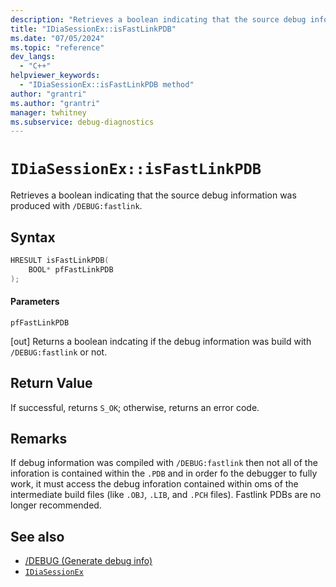 ```yaml
---
description: "Retrieves a boolean indicating that the source debug information was produced with /DEBUG:fastlink."
title: "IDiaSessionEx::isFastLinkPDB"
ms.date: "07/05/2024"
ms.topic: "reference"
dev_langs:
  - "C++"
helpviewer_keywords:
  - "IDiaSessionEx::isFastLinkPDB method"
author: "grantri"
ms.author: "grantri"
manager: twhitney
ms.subservice: debug-diagnostics
---
```

# `IDiaSessionEx::isFastLinkPDB`

Retrieves a boolean indicating that the source debug information was produced with `/DEBUG:fastlink`.

## Syntax

```C++
HRESULT isFastLinkPDB(
    BOOL* pfFastLinkPDB
);
```

#### Parameters

 `pfFastLinkPDB`

[out] Returns a boolean indcating if the debug information was build with `/DEBUG:fastlink` or not.

## Return Value

 If successful, returns `S_OK`; otherwise, returns an error code.

## Remarks

If debug information was compiled with `/DEBUG:fastlink` then not all of the inforation is contained within the `.PDB` and in order fo the debugger to fully work, it must access the debug inforation contained within oms of the intermediate build files (like `.OBJ`, `.LIB`, and `.PCH` files). Fastlink PDBs are no longer recommended.

## See also

- [/DEBUG (Generate debug info)](/cpp/build/reference/debug-generate-debug-info)
- [`IDiaSessionEx`](../../debugger/debug-interface-access/idiasessionex.md)
